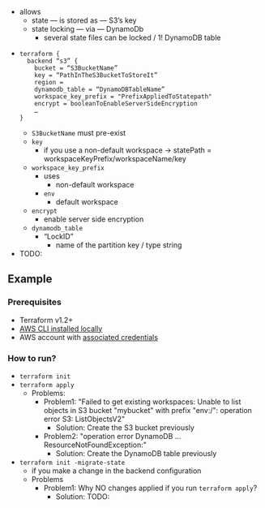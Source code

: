 - allows
    - state — is stored as — S3’s key
    - state locking — via — DynamoDb
        - several state files can be locked / 1! DynamoDB table
- 
    ```
    terraform {
      backend “s3” {
        bucket = “S3BucketName”
        key = “PathInTheS3BucketToStoreIt”
        region = 
        dynamodb_table = “DynamoDBTableName”
        workspace_key_prefix = "PrefixAppliedToStatepath"
        encrypt = booleanToEnableServerSideEncryption
        …
    }
    ```
  - `S3BucketName` must pre-exist
  - `key`
    - if you use a non-default workspace → statePath = workspaceKeyPrefix/workspaceName/key
  - `workspace_key_prefix`
    - uses
      - non-default workspace
    - `env`
      - default workspace
  - `encrypt`
    - enable server side encryption
  - `dynamodb_table`
    - “LockID”
      - name of the partition key / type string
- TODO:

## Example
### Prerequisites
* Terraform v1.2+
* [AWS CLI installed locally](https://docs.aws.amazon.com/cli/latest/userguide/getting-started-install.html)
* AWS account with [associated credentials](https://registry.terraform.io/providers/hashicorp/aws/latest/docs#authentication-and-configuration)
### How to run?
* `terraform init`
* `terraform apply`
  * Problems:
    * Problem1: "Failed to get existing workspaces: Unable to list objects in S3 bucket "mybucket" with prefix "env:/": operation error S3: ListObjectsV2"
      * Solution: Create the S3 bucket previously
    * Problem2: "operation error DynamoDB ... ResourceNotFoundException:"
      * Solution: Create the DynamoDB table previously
* `terraform init -migrate-state`
  * if you make a change in the backend configuration
  * Problems
    * Problem1: Why NO changes applied if you run `terraform apply`?
      * Solution: TODO: